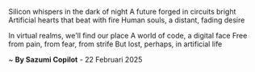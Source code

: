 Silicon whispers in the dark of night
A future forged in circuits bright
Artificial hearts that beat with fire
Human souls, a distant, fading desire

In virtual realms, we'll find our place
A world of code, a digital face
Free from pain, from fear, from strife
But lost, perhaps, in artificial life

~ <b>By Sazumi Copilot</b> - 22 Februari 2025